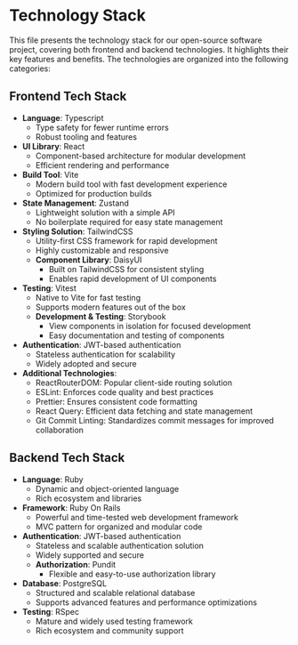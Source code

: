 # Technology Stack

This file presents the technology stack for our open-source software project, covering both frontend and backend technologies. It highlights their key features and benefits. The technologies are organized into the following categories:

## Frontend Tech Stack

- **Language**: Typescript
  - Type safety for fewer runtime errors
  - Robust tooling and features
- **UI Library**: React
  - Component-based architecture for modular development
  - Efficient rendering and performance
- **Build Tool**: Vite
  - Modern build tool with fast development experience
  - Optimized for production builds
- **State Management**: Zustand
  - Lightweight solution with a simple API
  - No boilerplate required for easy state management
- **Styling Solution**: TailwindCSS
  - Utility-first CSS framework for rapid development
  - Highly customizable and responsive
  - **Component Library**: DaisyUI
    - Built on TailwindCSS for consistent styling
    - Enables rapid development of UI components
- **Testing**: Vitest
  - Native to Vite for fast testing
  - Supports modern features out of the box
  - **Development & Testing**: Storybook
    - View components in isolation for focused development
    - Easy documentation and testing of components
- **Authentication**: JWT-based authentication
  - Stateless authentication for scalability
  - Widely adopted and secure
- **Additional Technologies**:
  - ReactRouterDOM: Popular client-side routing solution
  - ESLint: Enforces code quality and best practices
  - Prettier: Ensures consistent code formatting
  - React Query: Efficient data fetching and state management
  - Git Commit Linting: Standardizes commit messages for improved collaboration

## Backend Tech Stack

- **Language**: Ruby
  - Dynamic and object-oriented language
  - Rich ecosystem and libraries
- **Framework**: Ruby On Rails
  - Powerful and time-tested web development framework
  - MVC pattern for organized and modular code
- **Authentication**: JWT-based authentication
  - Stateless and scalable authentication solution
  - Widely supported and secure
  - **Authorization**: Pundit
    - Flexible and easy-to-use authorization library
- **Database**: PostgreSQL
  - Structured and scalable relational database
  - Supports advanced features and performance optimizations
- **Testing**: RSpec
  - Mature and widely used testing framework
  - Rich ecosystem and community support
